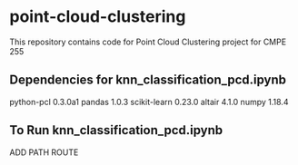 # point-cloud-clustering
This repository contains code for Point Cloud Clustering project for CMPE 255
## Dependencies for knn_classification_pcd.ipynb
python-pcl 0.3.0a1
pandas 1.0.3
scikit-learn 0.23.0
altair 4.1.0
numpy 1.18.4

## To Run knn_classification_pcd.ipynb
ADD PATH ROUTE
